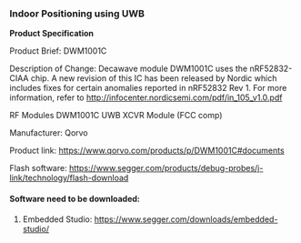 ### Indoor Positioning using UWB

**Product Specification**

Product Brief: DWM1001C


Description of Change:
Decawave module DWM1001C uses the nRF52832-CIAA chip. A new revision of this IC has been
released by Nordic which includes fixes for certain anomalies reported in nRF52832 Rev 1.
For more information, refer to http://infocenter.nordicsemi.com/pdf/in_105_v1.0.pdf

RF Modules DWM1001C UWB XCVR Module (FCC comp) 

Manufacturer: Qorvo

Product link: https://www.qorvo.com/products/p/DWM1001C#documents

Flash software: https://www.segger.com/products/debug-probes/j-link/technology/flash-download


#### Software need to be downloaded:

1. Embedded Studio: https://www.segger.com/downloads/embedded-studio/
